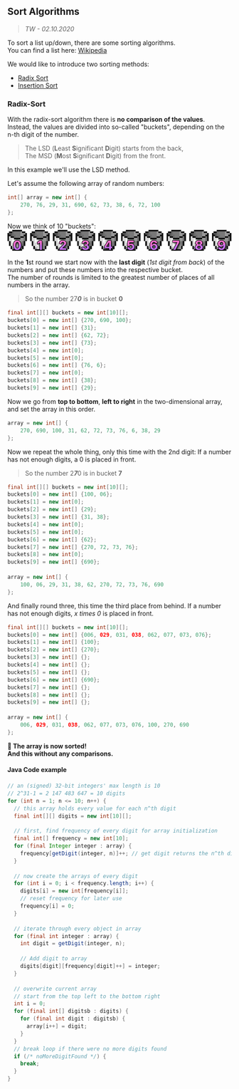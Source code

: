 ## Sort Algorithms
> *TW - 02.10.2020*

To sort a list up/down, there are some sorting algorithms.  
You can find a list here: [Wikipedia](https://en.wikipedia.org/wiki/Category:Sorting_algorithms)

We would like to introduce two sorting methods:
* [Radix Sort](https://en.wikipedia.org/wiki/Radix_sort)
* [Insertion Sort](https://en.wikipedia.org/wiki/Insertion_sort)

### Radix-Sort
With the radix-sort algorithm there is **no comparison of the values**.  
Instead, the values are divided into so-called "buckets", depending on the n-th digit of the number.  
> The LSD (**L**east **S**ignificant **D**igit) starts from the back,  
> The MSD (**M**ost **S**ignificant **D**igit) from the front.

In this example we'll use the LSD method.

Let's assume the following array of random numbers:
```java
int[] array = new int[] {
    270, 76, 29, 31, 690, 62, 73, 38, 6, 72, 100
};
```

Now we think of 10 "buckets":
![img](assets/images/buckets.png)

In the **1**st round we start now with the **last digit** (*1st digit from back*) of the numbers and put these numbers into the respective bucket.  
The number of rounds is limited to the greatest number of places of all numbers in the array.

> So the number 27***0*** is in bucket **0**

```java
final int[][] buckets = new int[10][];
buckets[0] = new int[] {270, 690, 100};
buckets[1] = new int[] {31};
buckets[2] = new int[] {62, 72};
buckets[3] = new int[] {73};
buckets[4] = new int[0];
buckets[5] = new int[0];
buckets[6] = new int[] {76, 6};
buckets[7] = new int[0];
buckets[8] = new int[] {38};
buckets[9] = new int[] {29};
```

Now we go from **top to bottom**, **left to right** in the two-dimensional array, and set the array in this order.
```java
array = new int[] {
    270, 690, 100, 31, 62, 72, 73, 76, 6, 38, 29
};
```

Now we repeat the whole thing, only this time with the 2nd digit:
If a number has not enough digits, a 0 is placed in front.

> So the number 2***7***0 is in bucket **7**

```java
final int[][] buckets = new int[10][];
buckets[0] = new int[] {100, 06};
buckets[1] = new int[0];
buckets[2] = new int[] {29};
buckets[3] = new int[] {31, 38};
buckets[4] = new int[0];
buckets[5] = new int[0];
buckets[6] = new int[] {62};
buckets[7] = new int[] {270, 72, 73, 76};
buckets[8] = new int[0];
buckets[9] = new int[] {690};

array = new int[] {
    100, 06, 29, 31, 38, 62, 270, 72, 73, 76, 690
};
```

And finally round three, this time the third place from behind.
If a number has not enough digits, *x times 0* is placed in front.

```java
final int[][] buckets = new int[10][];
buckets[0] = new int[] {006, 029, 031, 038, 062, 077, 073, 076};
buckets[1] = new int[] {100};
buckets[2] = new int[] {270};
buckets[3] = new int[] {};
buckets[4] = new int[] {};
buckets[5] = new int[] {};
buckets[6] = new int[] {690};
buckets[7] = new int[] {};
buckets[8] = new int[] {};
buckets[9] = new int[] {};

array = new int[] {
    006, 029, 031, 038, 062, 077, 073, 076, 100, 270, 690
};
```

**🎉 The array is now sorted!  
And this without any comparisons.**

#### Java Code example
```java
// an (signed) 32-bit integers' max length is 10
// 2^31-1 = 2 147 483 647 = 10 digits
for (int n = 1; n <= 10; n++) {
  // this array holds every value for each n^th digit
  final int[][] digits = new int[10][];

  // first, find frequency of every digit for array initialization
  final int[] frequency = new int[10];
  for (final Integer integer : array) {
    frequency[getDigit(integer, n)]++; // get digit returns the n^th digit of a number
  }

  // now create the arrays of every digit
  for (int i = 0; i < frequency.length; i++) {
    digits[i] = new int[frequency[i]];
    // reset frequency for later use
    frequency[i] = 0;
  }

  // iterate through every object in array
  for (final int integer : array) {
    int digit = getDigit(integer, n);

    // Add digit to array
    digits[digit][frequency[digit]++] = integer;
  }

  // overwrite current array
  // start from the top left to the bottom right
  int i = 0;
  for (final int[] digitsb : digits) {
    for (final int digit : digitsb) {
      array[i++] = digit;
    }
  }
  // break loop if there were no more digits found
  if (/* noMoreDigitFound */) {
    break;
  }
}
```